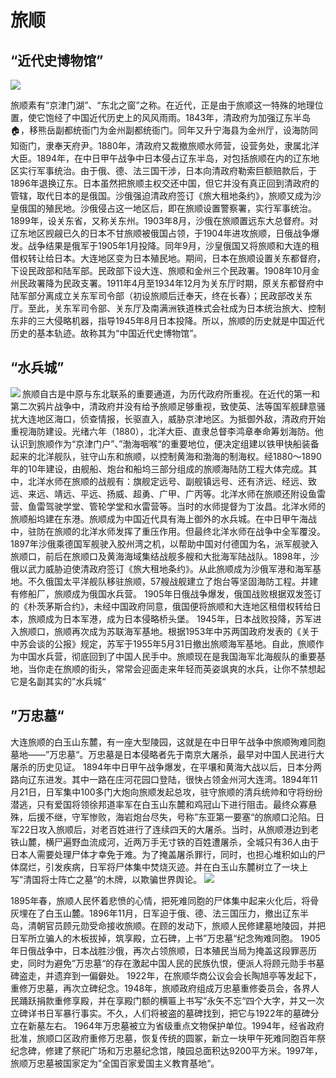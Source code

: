 # 旅顺
## “近代史博物馆”

![](https://www.zzxxo.com/attachment/2111/thread/454_5171_2101d4bffe9b2a8.jpg#thumbnail)

旅顺素有“京津门湖”、“东北之窗”之称。在近代，正是由于旅顺这一特殊的地理位置，使它饱经了中国近代历史上的风风雨雨。1843年，清政府为加强辽东半岛🏠，移熊岳副都统衙门为金州副都统衙门。同年又升宁海县为金州厅，设海防同知衙门，隶奉天府尹。1880年，清政府又裁撤旅顺水师营，设营务处，隶属北洋大臣。1894年，在中日甲午战争中日本侵占辽东半岛，对包括旅顺在内的辽东地区实行军事统治。由于俄、德、法三国干涉，日本向清政府勒索巨额赔款后，于1896年退换辽东。日本虽然把旅顺主权交还中国，但它并没有真正回到清政府的管辖，取代日本的是俄国。沙俄强迫清政府签订《旅大租地条约》，旅顺又成为沙皇俄国的殖民地。沙俄侵占这一地区后，即在旅顺设置警察署，实行军事统治。1899年，设关东省，又称关东州。1903年8月，沙俄在旅顺置远东大总督府。对辽东地区觊觎已久的日本不甘旅顺被俄国占领，于1904年进攻旅顺，日俄战争爆发。战争结果是俄军于1905年1月投降。同年9月，沙皇俄国又将旅顺和大连的租借权转让给日本。大连地区变为日本殖民地。期间，日本在旅顺设置关东都督府，下设民政部和陆军部。民政部下设大连、旅顺和金州三个民政署。1908年10月金州民政署降为民政支署。1911年4月至1934年12月为关东厅时期，原关东都督府中陆军部分离成立关东军司令部（初设旅顺后迁奉天，终在长春）；民政部改关东厅。至此，关东军司令部、关东厅及南满洲铁道株式会社成为日本统治旅大、控制东非的三大侵略机器，指导1945年8月日本投降。所以，旅顺的历史就是中国近代历史的基本轨迹。故称其为“中国近代史博物馆”。

## “水兵城”
<div class="example-container">
    <img id="example-element" align='left' class="transition-all" src="https://tse4-mm.cn.bing.net/th/id/OIP-C.Hwwj7XOZnGFjGdjCYFjd5gHaFD?dpr=2&pid=ImgDetMain" > 
    旅顺自古是中原与东北联系的重要通道，为历代政府所重视。在近代的第一和第二次鸦片战争中，清政府并没有给予旅顺足够重视，致使英、法等国军舰肆意骚扰大连地区海口，侦查情报，长驱直入，威胁京津地区。为抵御外敌，清政府开始重视海防建设。光绪六年（1880），北洋大臣、直隶总督李鸿章奉命筹划海防。他认识到旅顺作为“京津门户”、”渤海咽喉“的重要地位，便决定组建以铁甲快船装备起来的北洋舰队，驻守山东和旅顺，以控制黄海和渤海的制海权。经1880～1890年的10年建设，由舰船、炮台和船坞三部分组成的旅顺海陆防工程大体完成。其中，北洋水师在旅顺的战舰有：旗舰定远号、副舰镇远号、还有济远、经远、致远、来远、靖远、平远、扬威、超勇、广甲、广丙等。北洋水师在旅顺还附设鱼雷营、鱼雷驾驶学堂、管轮学堂和水雷营等。当时的水师提督为丁汝昌。北洋水师的旅顺船坞建在东港。旅顺成为中国近代具有海上御外的水兵城。在中日甲午海战中，驻防在旅顺的北洋水师发挥了重压作用。但最终北洋水师在战争中全军覆没。
1897年沙俄乘德国军舰驶入胶州湾之机，以帮助中国对付德国为名，派军舰驶入旅顺口，前后在旅顺口及黄海海域集结战舰多艘和大批海军陆战队。1898年，沙俄以武力威胁迫使清政府签订《旅大租地条约》。从此旅顺成为沙俄军港和海军基地。不久俄国太平洋舰队移驻旅顺，57艘战舰建立了炮台等坚固海防工程。并建有修船厂，旅顺成为俄国水兵营。
1905年日俄战争爆发，俄国战败根据双发签订的《朴茨茅斯合约》，未经中国政府同意，俄国便将旅顺和大连地区租借权转给日本，旅顺成为日本军港，成为日本侵略桥头堡。
1945年，日本战败投降，苏军进入旅顺口，旅顺再次成为苏联海军基地。根据1953年中苏两国政府发表的《关于中苏会谈的公报》规定，苏军于1955年5月31日撤出旅顺海军基地。自此，旅顺作为中国水兵营，彻底回到了中国人民手中。旅顺现在是我国海军北海舰队的重要基地，当你走在旅顺的街头，常常会迎面走来年轻而英姿飒爽的水兵，让你不禁想起它是名副其实的”水兵城“
</div>



## ”万忠墓“
大连旅顺的白玉山东麓，有一座大型陵园，这就是在中日甲午战争中旅顺殉难同胞墓地——”万忠墓“。万忠墓是日本侵略者先于南京大屠杀，最早对中国人民进行大屠杀的历史见证。
1894年中日甲午战争爆发，在平壤和黄海大战以后，日本分两路向辽东进发。其中一路在庄河花园口登陆，很快占领金州河大连湾。1894年11月21日，日军集中100多门大炮向旅顺发起总攻，驻守旅顺的清兵统帅和守将纷纷潜逃，只有爱国将领徐邦道率军在白玉山东麓和鸡冠山下进行阻击。最终众寡悬殊，后援不继，守军惨败，海岩炮台尽失，号称”东亚第一要塞“的旅顺口沦陷。日军22日攻入旅顺后，对老百姓进行了连续四天的大屠杀。当时，从旅顺港边到老铁山麓，横尸遍野血流成河，近两万手无寸铁的百姓遭屠杀，全城只有36人由于日本人需要处理尸体才幸免于难。为了掩盖屠杀罪行，同时，也担心堆积如山的尸体腐烂，引发疾病，日军将尸体集中焚烧灭迹。并在白玉山东麓树立了一块上写”清国将士阵亡之墓“的木牌，以欺骗世界舆论。
![](https://mp-commentcp.qunarzz.com/mp_comment_mp_comment/1562440365501100h16000000z416u6EBC_D_640_10000.jpg#thumbnail)

1895年春，旅顺人民怀着悲愤的心情，把死难同胞的尸体集中起来火化后，将骨灰埋在了白玉山麓。1896年11月，日军迫于俄、德、法三国压力，撤出辽东半岛，清朝官员顾元勋受命接收旅顺。在顾的发动下，旅顺人民修建墓地陵园，并把日军所立骗人的木板拔掉，筑享殿，立石碑，上书”万忠墓“纪念殉难同胞。
1905年日俄战争中，日本战胜沙俄，再次占领旅顺，日本殖民当局为掩盖这段罪恶历史，同时为避免”万忠墓“的存在激起中国人民的民族仇恨，便派人将顾元勋手书墓碑盗走，并遗弃到一偏僻处。
1922年，在旅顺华商公议会会长陶旭亭等发起下，重修万忠墓，再次立碑纪念。1948年，旅顺政府组成万忠墓重修委员会，各界人民踊跃捐款重修享殿，并在享殿门额的横匾上书写”永矢不忘“四个大字，并又一次立碑详书日军暴行事实。不久，人们将被盗的墓碑找到，把它与1922年的墓碑分立在新墓左右。
1964年万忠墓被立为省级重点文物保护单位。1994年，经省政府批准，旅顺口区政府重修万忠墓，恢复传统的圆冢，新立一块甲午死难同胞百年祭纪念碑，修建了祭祀广场和万忠墓纪念馆，陵园总面积达9200平方米。1997年，旅顺万忠墓被国家定为”全国百家爱国主义教育基地“。